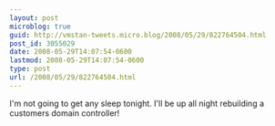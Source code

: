 ```yaml
---
layout: post
microblog: true
guid: http://vmstan-tweets.micro.blog/2008/05/29/822764504.html
post_id: 3055029
date: 2008-05-29T14:07:54-0600
lastmod: 2008-05-29T14:07:54-0600
type: post
url: /2008/05/29/822764504.html
---
```

I'm not going to get any sleep tonight. I'll be up all night rebuilding a customers domain controller!
